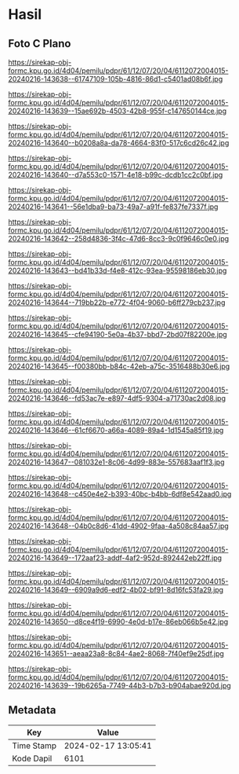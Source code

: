 # Hasil

## Foto C Plano

https://sirekap-obj-formc.kpu.go.id/4d04/pemilu/pdpr/61/12/07/20/04/6112072004015-20240216-143638--61747109-105b-4816-86d1-c5401ad08b6f.jpg

https://sirekap-obj-formc.kpu.go.id/4d04/pemilu/pdpr/61/12/07/20/04/6112072004015-20240216-143639--15ae692b-4503-42b8-955f-c147650144ce.jpg

https://sirekap-obj-formc.kpu.go.id/4d04/pemilu/pdpr/61/12/07/20/04/6112072004015-20240216-143640--b0208a8a-da78-4664-83f0-517c6cd26c42.jpg

https://sirekap-obj-formc.kpu.go.id/4d04/pemilu/pdpr/61/12/07/20/04/6112072004015-20240216-143640--d7a553c0-1571-4e18-b99c-dcdb1cc2c0bf.jpg

https://sirekap-obj-formc.kpu.go.id/4d04/pemilu/pdpr/61/12/07/20/04/6112072004015-20240216-143641--56e1dba9-ba73-49a7-a91f-fe837fe7337f.jpg

https://sirekap-obj-formc.kpu.go.id/4d04/pemilu/pdpr/61/12/07/20/04/6112072004015-20240216-143642--258d4836-3f4c-47d6-8cc3-9c0f9646c0e0.jpg

https://sirekap-obj-formc.kpu.go.id/4d04/pemilu/pdpr/61/12/07/20/04/6112072004015-20240216-143643--bd41b33d-f4e8-412c-93ea-95598186eb30.jpg

https://sirekap-obj-formc.kpu.go.id/4d04/pemilu/pdpr/61/12/07/20/04/6112072004015-20240216-143644--719bb22b-e772-4f04-9060-b6ff279cb237.jpg

https://sirekap-obj-formc.kpu.go.id/4d04/pemilu/pdpr/61/12/07/20/04/6112072004015-20240216-143645--cfe94190-5e0a-4b37-bbd7-2bd07f82200e.jpg

https://sirekap-obj-formc.kpu.go.id/4d04/pemilu/pdpr/61/12/07/20/04/6112072004015-20240216-143645--f00380bb-b84c-42eb-a75c-3516488b30e6.jpg

https://sirekap-obj-formc.kpu.go.id/4d04/pemilu/pdpr/61/12/07/20/04/6112072004015-20240216-143646--fd53ac7e-e897-4df5-9304-a71730ac2d08.jpg

https://sirekap-obj-formc.kpu.go.id/4d04/pemilu/pdpr/61/12/07/20/04/6112072004015-20240216-143646--61cf6670-a66a-4089-89a4-1d1545a85f19.jpg

https://sirekap-obj-formc.kpu.go.id/4d04/pemilu/pdpr/61/12/07/20/04/6112072004015-20240216-143647--081032e1-8c06-4d99-883e-557683aaf1f3.jpg

https://sirekap-obj-formc.kpu.go.id/4d04/pemilu/pdpr/61/12/07/20/04/6112072004015-20240216-143648--c450e4e2-b393-40bc-b4bb-6df8e542aad0.jpg

https://sirekap-obj-formc.kpu.go.id/4d04/pemilu/pdpr/61/12/07/20/04/6112072004015-20240216-143648--04b0c8d6-41dd-4902-9faa-4a508c84aa57.jpg

https://sirekap-obj-formc.kpu.go.id/4d04/pemilu/pdpr/61/12/07/20/04/6112072004015-20240216-143649--172aaf23-addf-4af2-952d-892442eb22ff.jpg

https://sirekap-obj-formc.kpu.go.id/4d04/pemilu/pdpr/61/12/07/20/04/6112072004015-20240216-143649--6909a9d6-edf2-4b02-bf91-8d16fc53fa29.jpg

https://sirekap-obj-formc.kpu.go.id/4d04/pemilu/pdpr/61/12/07/20/04/6112072004015-20240216-143650--d8ce4f19-6990-4e0d-b17e-86eb066b5e42.jpg

https://sirekap-obj-formc.kpu.go.id/4d04/pemilu/pdpr/61/12/07/20/04/6112072004015-20240216-143651--aeaa23a8-8c84-4ae2-8068-7f40ef9e25df.jpg

https://sirekap-obj-formc.kpu.go.id/4d04/pemilu/pdpr/61/12/07/20/04/6112072004015-20240216-143639--19b6265a-7749-44b3-b7b3-b904abae920d.jpg


## Metadata

| Key        | Value               |
| ---------- | ------------------- |
| Time Stamp | 2024-02-17 13:05:41 |
| Kode Dapil | 6101                |



